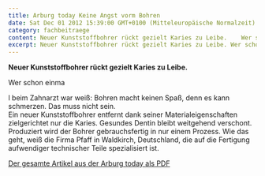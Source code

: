 ```yaml
---
title: Arburg today Keine Angst vorm Bohren
date: Sat Dec 01 2012 15:39:00 GMT+0100 (Mitteleuropäische Normalzeit)
category: fachbeitraege
content: Neuer Kunststoffbohrer rückt gezielt Karies zu Leibe.    Wer schon einmal beim Zahnarzt war weiß Bohren macht keinen Spaß, denn es kann schmerzen. Das muss nicht sein.Ein neuer Kunststoffbohrer entfernt dank seiner Materialeigenschaften zielgerichtet nur die Karies. Gesundes Dentin bleibt weitgehend verschont. Produziert wird der Bohrer gebrauchsfertig in nur einem Prozess. Wie das geht, weiß die Firma Pfaff in Waldkirch, Deutschland, die auf die Fertigung aufwendiger technischer Teile spezialisiert ist.    Der gesamte Artikel aus der Arburg today als PDF
excerpt: Neuer Kunststoffbohrer rückt gezielt Karies zu Leibe. Wer schon einmal beim Zahnarzt war weiß: Bohren macht keinen Spaß, denn es kann schmerzen. Das muss nicht …
---
```


<p><strong>Neuer Kunststoffbohrer rückt gezielt Karies zu Leibe.</strong></p>



Wer schon einma

<!--more-->

l beim Zahnarzt war weiß: Bohren macht keinen Spaß, denn es kann schmerzen. Das muss nicht sein.<br>Ein neuer Kunststoffbohrer entfernt dank seiner Materialeigenschaften zielgerichtet nur die Karies. Gesundes Dentin bleibt weitgehend verschont. Produziert wird der Bohrer gebrauchsfertig in nur einem Prozess. Wie das geht, weiß die Firma Pfaff in Waldkirch, Deutschland, die auf die Fertigung aufwendiger technischer Teile spezialisiert ist.</p>



<p><a href="/downloads/Arburg-today.pdf" target="_blank" rel="noreferrer noopener" aria-label=" (öffnet in neuem Tab)">Der gesamte Artikel aus der Arburg today als PDF</a></p>

